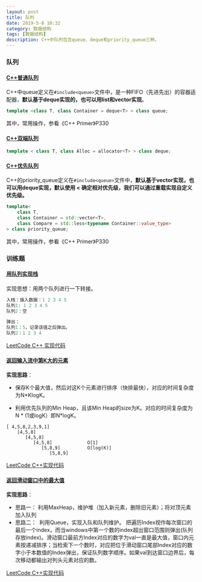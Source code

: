 ```yaml
---
layout: post
title: 队列
date: 2019-5-8 10:32
category: 数据结构
tags: [数据结构]
description: C++中队列包含queue、deque和priority_queue三种。
---
```


### 队列

#### [C++普通队列](http://www.cplusplus.com/reference/queue/queue/)

​	C++中queue定义在```#include<queue>```文件中，是一种FIFO（先进先出）的容器适配器，**默认基于deque实现的，也可以用list和vector实现**。

```C++
template <class T, class Container = deque<T> > class queue;
```

其中，常用操作，参看《C++ Primer》P330



#### [C++双端队列](http://www.cplusplus.com/reference/deque/deque/)

```C++
template < class T, class Alloc = allocator<T> > class deque;
```



#### [C++优先队列](https://en.cppreference.com/w/cpp/container/priority_queue)

​	C++的priority_queue定义在```#include<queue>```文件中，**默认基于vector实现，也可以用deque实现，默认使用 < 确定相对优先级，我们可以通过重载实现自定义优先级。**

```C++
template<
    class T,
    class Container = std::vector<T>,
    class Compare = std::less<typename Container::value_type>
> class priority_queue;
```

其中，常用操作，参看《C++ Primer》P330



### 训练题

#### [用队列实现栈](https://leetcode-cn.com/problems/implement-queue-using-stacks/description/)

实现思想：用两个队列进行一下转接。

```C++
入栈：插入数据：1 2 3 4 5   
队列1: 1 2 3 4 5
队列2：空

弹出：
队列1：5，记录该值之后弹出。
队列2：1 2 3 4
```

[LeetCode C++ 实现代码](https://github.com/DepInjoy/BaseHouse/blob/master/Interview/%E9%98%9F%E5%88%97/%E9%98%9F%E5%88%97%E5%AE%9E%E7%8E%B0%E6%A0%88.cpp)



#### [返回输入流中第K大的元素](https://leetcode-cn.com/problems/kth-largest-element-in-a-stream/)

**实现思路**：

- 保存K个最大值，然后对这K个元素进行排序（快排最快），对应的时间复杂度为N*KlogK。

- 利用优先队列的Min Heap，且该Min Heap的size为K。对应的时间复杂度为N * (1或logK）即N*logK。

```
[ 4,5,8,2,3,9,1]
	[4,5,8]
	   [4,5,8]
	   	  [4,5,8]			  O[1]
	   	  	 [5,8,9]		  O[log(K)]     
	   	  	 	[5,8,9]
```

[LeetCode C++实现代码](https://github.com/DepInjoy/BaseHouse/blob/master/Interview/%E9%98%9F%E5%88%97/%E8%BF%94%E5%9B%9E%E8%BE%93%E5%85%A5%E6%B5%81%E4%B8%AD%E7%AC%ACK%E5%A4%A7%E5%85%83%E7%B4%A0.cpp)



#### [返回滑动窗口中的最大值](https://leetcode-cn.com/problems/sliding-window-maximum/)

**实现思路**：

- 思路一：
  ​	利用MaxHeap，维护堆（加入新元素，删除旧元素）；将对顶元素加入队列
- 思路二：
  ​	利用Queue，实现入队和队列维护。
  ​	把遍历Index视作每次窗口的最后一个index，而当windows中第一个数的index超出窗口范围则弹出(队列存放index)。
  ​        滑动窗口最前方Index对应的数字为val一直是最大值，窗口内元素按递减排序；当检索下一个数时，对应把位于滑动窗口尾部Index对应的数字小于本数值的Index弹出，保证队列数字顺序。
  ​    如果val到达窗口边界后，每次移动都输出对列头元素对应的数。

[LeetCode C++实现代码](https://github.com/DepInjoy/BaseHouse/blob/master/Interview/%E9%98%9F%E5%88%97/%E6%BB%91%E5%8A%A8%E7%AA%97%E5%8F%A3%E6%9C%80%E5%A4%A7%E5%80%BC.cpp)





